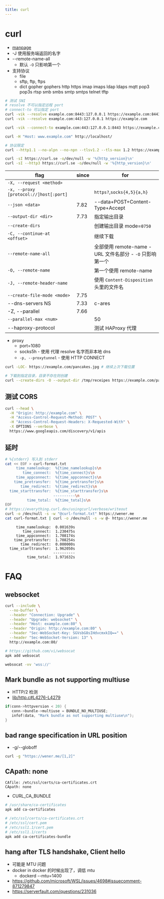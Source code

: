 ```yaml
---
title: curl
---
```


# curl

- [manpage](https://curl.se/docs/manpage.html)
- -J 使用服务端返回的名字
- --remote-name-all
  - 默认 `-O` 只影响第一个
- 支持协议
  - file
  - sftp, ftp, ftps
  - dict gopher gophers http https imap imaps ldap ldaps mqtt pop3 pop3s rtsp smb smbs smtp smtps telnet tftp

```bash
# 测试 SNI
# resolve 不可以指定远程 port
# connect-to 可以指定 port
curl -vik --resolve example.com:8443:127.0.0.1 https://example.com:8443
curl -vik --resolve example.com:443:127.0.0.1 https://example.com

curl -vik --connect-to example.com:443:127.0.0.1:8443 https://example.com

curl -H "Host: www.example.com" http://localhost/

# 协议限定
curl --http1.1 --no-alpn --no-npn --tlsv1.2 --tls-max 1.2 https://example.com

curl -sI https://curl.se -o/dev/null -w '%{http_version}\n'
curl -sI --http3 https://curl.se -o/dev/null -w '%{http_version}\n'
```

| flag                                   | since | for                                                       |
| -------------------------------------- | ----- | --------------------------------------------------------- |
| `-X, --request <method>`               |       |
| `-x, --proxy [protocol://]host[:port]` |       | `https?`,`socks{4,5}{a,h}`                                |
| `--json <data>`                        | 7.82  | --data+POST+Content-Type+Accept                           |
| `--output-dir <dir>`                   | 7.73  | 指定输出目录                                              |
| `--create-dirs`                        |       | 创建输出目录 mode=`0750`                                  |
| `-C, --continue-at <offset>`           |       | 继续下载                                                  |
| `--remote-name-all`                    |       | 全部使用 remote-name - URL 文件名部分 - `-O` 只影响第一个 |
| `-O, --remote-name`                    |       | 第一个使用 remote-name                                    |
| `-J, --remote-header-name`             |       | 使用 `Content-Disposition` 头里的文件名                   |
| `--create-file-mode <mode>`            | 7.75  |
| --dns-servers NS                       | 7.33  | c-ares                                                    |
| -Z, --parallel                         | 7.66  |
| `--parallel-max <num>`                 |       | 50                                                        |
| --haproxy-protocol                     |       | 测试 HAProxy 代理                                         |

- proxy
  - port=1080
  - socks5h - 使用 代理 resolve 名字而非本地 dns
  - `-p, --proxytunnel` - 使用 HTTP CONNECT

```bash
curl -LOC- https://example.com/pancakes.jpg # 继续上次下载位置

# 下载到指定目录，目录不存在则创建
curl --create-dirs -O --output-dir /tmp/receipes https://example.com/pancakes.jpg
```

## 测试 CORS

```bash
curl --head \
  -H "Origin: http://example.com" \
  -H "Access-Control-Request-Method: POST" \
  -H "Access-Control-Request-Headers: X-Requested-With" \
  -X OPTIONS --verbose \
  https://www.googleapis.com/discovery/v1/apis
```

## 延时

```bash
# %{stderr} 写入到 stderr
cat << EOF > curl-format.txt
     time_namelookup:  %{time_namelookup}s\n
        time_connect:  %{time_connect}s\n
     time_appconnect:  %{time_appconnect}s\n
    time_pretransfer:  %{time_pretransfer}s\n
       time_redirect:  %{time_redirect}s\n
  time_starttransfer:  %{time_starttransfer}s\n
                      ----------\n
          time_total:  %{time_total}s\n
EOF
# https://everything.curl.dev/usingcurl/verbose/writeout
curl -o /dev/null -s -w "@curl-format.txt" https://wener.me
cat curl-format.txt | curl -o /dev/null -s -w @- https://wener.me
```

```
     time_namelookup:  0.001639s
        time_connect:  1.230475s
     time_appconnect:  1.708174s
    time_pretransfer:  1.708254s
       time_redirect:  0.000000s
  time_starttransfer:  1.962050s
                      ----------
          time_total:  1.971632s
```

# FAQ

## websocket

```bash
curl --include \
  --no-buffer \
  --header "Connection: Upgrade" \
  --header "Upgrade: websocket" \
  --header "Host: example.com:80" \
  --header "Origin: http://example.com:80" \
  --header "Sec-WebSocket-Key: SGVsbG8sIHdvcmxkIQ==" \
  --header "Sec-WebSocket-Version: 13" \
  http://example.com:80/

# https://github.com/vi/websocat
apk add websocat

websocat -vv 'wss://'
```

## Mark bundle as not supporting multiuse

- HTTP/2 检测
- [lib/http.c#L4276-L4279](https://github.com/curl/curl/blob/da973165965962a435a23ade336d9a17daf044ef/lib/http.c#L4276-L4279)

```c
if(conn->httpversion < 20) {
   conn->bundle->multiuse = BUNDLE_NO_MULTIUSE;
   infof(data, "Mark bundle as not supporting multiuse\n");
}
```

## bad range specification in URL position

- -g/--globoff

```bash
curl -g "https://wener.me/[1,2]"
```

## CApath: none

```
CAfile: /etc/ssl/certs/ca-certificates.crt
CApath: none
```

- CURL_CA_BUNDLE

```bash
# /usr/share/ca-certificates
apk add ca-certificates

# /etc/ssl/certs/ca-certificates.crt
# /etc/ssl/cert.pem
# /etc/ssl1.1/cert.pem
# /etc/ssl1.1/certs
apk add ca-certificates-bundle
```

## hang after TLS handshake, Client hello

- 可能是 MTU 问题
- docker in docker 的时候出现了，调低 mtu
  - dockerd --mtu=1400
- https://github.com/microsoft/WSL/issues/4698#issuecomment-871279847
- https://serverfault.com/questions/231036
